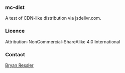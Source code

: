 ### mc-dist
A test of CDN-like distribution via jsdelivr.com.

### Licence
Attribution-NonCommercial-ShareAlike 4.0 International

### Contact
[Bryan Ressler](bressler@idmod.org)

